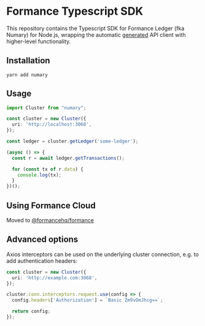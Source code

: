 # Formance Typescript SDK

This repository contains the Typescript SDK for Formance Ledger (fka Numary) for Node.js, wrapping the automatic [generated](https://www.npmjs.com/package/@numaryhq/ledger-nodejs) API client with higher-level functionality.

## Installation

```SHELL
yarn add numary
```

## Usage

```typescript
import Cluster from "numary";

const cluster = new Cluster({
  uri: 'http://localhost:3068',
});

const ledger = cluster.getLedger('some-ledger');

(async () => {
  const r = await ledger.getTransactions();

  for (const tx of r.data) {
    console.log(tx);
  }
})();
```

## Using Formance Cloud

Moved to [@formancehq/formance](https://www.npmjs.com/package/@formancehq/formance)

## Advanced options

Axios interceptors can be used on the underlying cluster connection, e.g. to add authentication headers:

```typescript
const cluster = new Cluster({
  uri: 'http://example.com:3068',
});

cluster.conn.interceptors.request.use(config => {
  config.headers['Authorization'] = `Basic Zm9vOmJhcg==`;

  return config;
});
```
